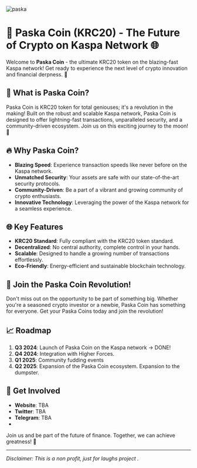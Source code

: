 ![paska](https://github.com/user-attachments/assets/29ffeca8-35ef-4e37-9bc3-f0bdc5ee8375)




# 🚀 Paska Coin (KRC20) - The Future of Crypto on Kaspa Network 🌐 

Welcome to **Paska Coin** - the
 ultimate KRC20 token on the blazing-fast Kaspa network! Get ready to experience the next level of crypto innovation and financial derpness. 🌟

## 🌟 What is Paska Coin?

Paska Coin is KRC20 token for total geniouses; it's a revolution in the making! Built on the robust and scalable Kaspa network, Paska Coin is designed to offer lightning-fast transactions, unparalleled security, and a community-driven ecosystem. Join us on this exciting journey to the moon! 🚀

## 🔥 Why Paska Coin?

- **Blazing Speed**: Experience transaction speeds like never before on the Kaspa network.
- **Unmatched Security**: Your assets are safe with our state-of-the-art security protocols.
- **Community-Driven**: Be a part of a vibrant and growing community of crypto enthusiasts.
- **Innovative Technology**: Leveraging the power of the Kaspa network for a seamless experience.

## 🌐 Key Features

- **KRC20 Standard**: Fully compliant with the KRC20 token standard.
- **Decentralized**: No central authority, complete control in your hands.
- **Scalable**: Designed to handle a growing number of transactions effortlessly.
- **Eco-Friendly**: Energy-efficient and sustainable blockchain technology.

## 🚀 Join the Paska Coin Revolution!

Don't miss out on the opportunity to be part of something big. Whether you're a seasoned crypto investor or a newbie, Paska Coin has something for everyone. Get your Paska Coins today and join the revolution!

## 📈 Roadmap

1. **Q3 2024**: Launch of Paska Coin on the Kaspa network -> DONE!
2. **Q4 2024**: Integration with Higher Forces.
3. **Q1 2025**: Community fudding events
4. **Q2 2025**: Expansion of the Paska Coin ecosystem. Expansion to the dumpster.

## 🤝 Get Involved

- **Website**: TBA
- **Twitter**: TBA
- **Telegram**: TBA
-

Join us and be part of the future of finance. Together, we can achieve greatness! 🌟

---

*Disclaimer: This is a non profit, just for laughs project .*
